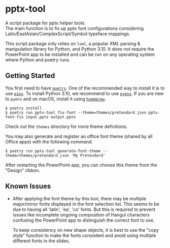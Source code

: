 # pptx-tool
A script package for pptx helper tools.  
The main function is to fix up pptx font configurations considering Latin/EastAsian/ComplexScript/Symbol typeface mappings.

This script package only relies on `lxml`, a popular XML parsing &amp; manipulation library for Python, and Python 3.10.
It does not require the PowerPoint app to be installed and can be run on any operating system where Python and poetry runs.

## Getting Started

You first need to have [`poetry`](https://python-poetry.org/).
One of the recommended way to install it is to use [`pipx`](https://pypa.github.io/pipx/).
To install Python 3.10, we recommend to use [`pyenv`](https://github.com/pyenv/pyenv).
If you are new to `pyenv` and on macOS, install it using [`homebrew`](https://brew.sh/).

```console
$ poetry install
$ poetry run pptx-tool fix-font --theme=themes/pretendard.json pptx-font-fix input.pptx output.pptx
```

Check out the `themes` directory for more theme definitions.

You may also generate and register an office font theme (shared by all Office apps) with
the following command:

```console
$ poetry run pptx-tool generate-font-theme --theme=themes/pretendard.json 'My Pretendard'
```

After restarting the PowerPoint app, you can choose this theme from the "Design" ribbon.

## Known Issues

* After applying the font theme by this tool, there may be multiple major/minor fonts displayed in the font selection list.
  This seems to be due to having all 'latin', 'ea', 'cs' fonts.
  But this is required to prevent issues like incomplete ongoing composition of Hangul characters confusing the PowerPoint app to
  distinguish the correct font to use.

  To keep consistency on new shape objects, it is best to use the "copy style" function to make the fonts consistent and avoid
  using multiple different fonts in the slides.
